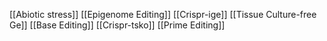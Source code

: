 [[Abiotic stress]]
[[Epigenome Editing]]
[[Crispr-ige]]
[[Tissue Culture-free Ge]]
[[Base Editing]]
[[Crispr-tsko]]
[[Prime Editing]]
